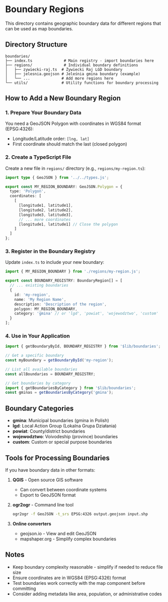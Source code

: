 # Boundary Regions

This directory contains geographic boundary data for different regions that can be used as map boundaries.

## Directory Structure

```
boundaries/
├── index.ts              # Main registry - import boundaries here
├── regions/              # Individual boundary definitions
│   ├── zywiecki-raj.ts  # Żywiecki Raj LGD boundary
│   ├── jelesnia.geojson # Jeleśnia gmina boundary (example)
│   └── ...              # Add more regions here
└── utils/               # Utility functions for boundary processing
```

## How to Add a New Boundary Region

### 1. Prepare Your Boundary Data

You need a GeoJSON Polygon with coordinates in WGS84 format (EPSG:4326):
- Longitude/Latitude order: `[lng, lat]`
- First coordinate should match the last (closed polygon)

### 2. Create a TypeScript File

Create a new file in `regions/` directory (e.g., `regions/my-region.ts`):

```typescript
import type { GeoJSON } from '../../types.js';

export const MY_REGION_BOUNDARY: GeoJSON.Polygon = {
  type: 'Polygon',
  coordinates: [
    [
      [longitude1, latitude1],
      [longitude2, latitude2],
      [longitude3, latitude3],
      // ... more coordinates
      [longitude1, latitude1] // Close the polygon
    ]
  ]
};
```

### 3. Register in the Boundary Registry

Update `index.ts` to include your new boundary:

```typescript
import { MY_REGION_BOUNDARY } from './regions/my-region.js';

export const BOUNDARY_REGISTRY: BoundaryRegion[] = [
  // ... existing boundaries
  {
    id: 'my-region',
    name: 'My Region Name',
    description: 'Description of the region',
    polygon: MY_REGION_BOUNDARY,
    category: 'gmina' // or 'lgd', 'powiat', 'wojewodztwo', 'custom'
  }
];
```

### 4. Use in Your Application

```typescript
import { getBoundaryById, BOUNDARY_REGISTRY } from '$lib/boundaries';

// Get a specific boundary
const myBoundary = getBoundaryById('my-region');

// List all available boundaries
const allBoundaries = BOUNDARY_REGISTRY;

// Get boundaries by category
import { getBoundariesByCategory } from '$lib/boundaries';
const gminas = getBoundariesByCategory('gmina');
```

## Boundary Categories

- **gmina**: Municipal boundaries (gmina in Polish)
- **lgd**: Local Action Group (Lokalna Grupa Działania)
- **powiat**: County/district boundaries
- **wojewodztwo**: Voivodeship (province) boundaries
- **custom**: Custom or special purpose boundaries

## Tools for Processing Boundaries

If you have boundary data in other formats:

1. **QGIS** - Open source GIS software
   - Can convert between coordinate systems
   - Export to GeoJSON format

2. **ogr2ogr** - Command line tool
   ```bash
   ogr2ogr -f GeoJSON -t_srs EPSG:4326 output.geojson input.shp
   ```

3. **Online converters**
   - geojson.io - View and edit GeoJSON
   - mapshaper.org - Simplify complex boundaries

## Notes

- Keep boundary complexity reasonable - simplify if needed to reduce file size
- Ensure coordinates are in WGS84 (EPSG:4326) format
- Test boundaries work correctly with the map component before committing
- Consider adding metadata like area, population, or administrative codes
